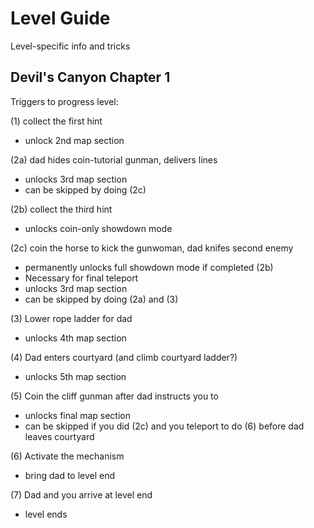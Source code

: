 # Level Guide
Level-specific info and tricks

## Devil's Canyon Chapter 1
Triggers to progress level:

(1) collect the first hint
* unlock 2nd map section

(2a) dad hides coin-tutorial gunman, delivers lines
* unlocks 3rd map section
* can be skipped by doing (2c)

(2b) collect the third hint
* unlocks coin-only showdown mode

(2c) coin the horse to kick the gunwoman, dad knifes second enemy
* permanently unlocks full showdown mode if completed (2b)
* Necessary for final teleport
* unlocks 3rd map section
* can be skipped by doing (2a) and (3)

(3) Lower rope ladder for dad
* unlocks 4th map section

(4) Dad enters courtyard (and climb courtyard ladder?)
* unlocks 5th map section

(5) Coin the cliff gunman after dad instructs you to
* unlocks final map section
* can be skipped if you did (2c) and you teleport to do (6) before dad leaves courtyard

(6) Activate the mechanism
* bring dad to level end

(7) Dad and you arrive at level end
* level ends



